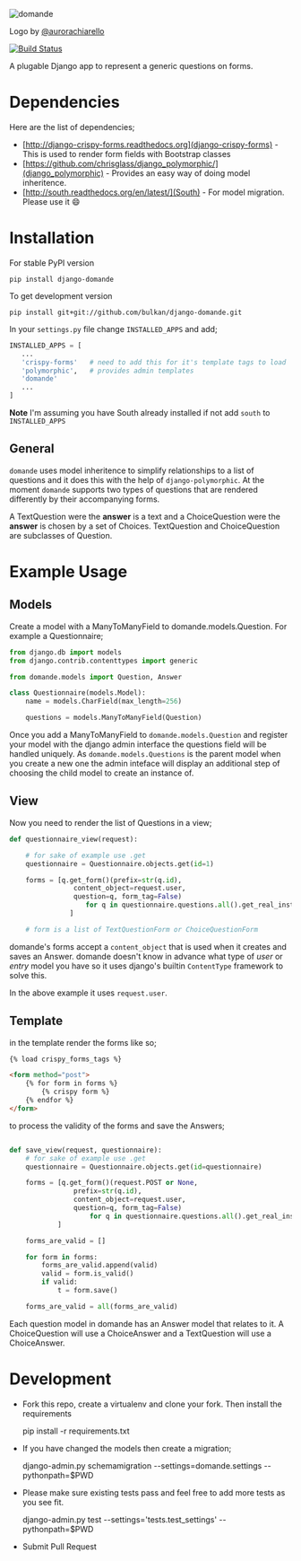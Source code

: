 ![domande](https://raw.github.com/bulkan/django-domande/master/logo.png)

Logo by [@aurorachiarello](http://github.com/aurorachiarello)

[![Build Status](https://travis-ci.org/bulkan/django-domande.png?branch=master)](https://travis-ci.org/bulkan/django-domande)


A plugable Django app to represent a generic questions on forms.


Dependencies
============

Here are the list of dependencies;

* [http://django-crispy-forms.readthedocs.org](django-crispy-forms) - This is used to render form fields with Bootstrap classes
* [https://github.com/chrisglass/django_polymorphic/](django_polymorphic) - Provides an easy way of doing model inheritence.
* [http://south.readthedocs.org/en/latest/](South) - For model migration. Please use it :smile:


Installation
===========

For stable PyPI version

    pip install django-domande


To get development version

    pip install git+git://github.com/bulkan/django-domande.git


In your ```settings.py``` file change ```INSTALLED_APPS``` and add;

```python
INSTALLED_APPS = [
   ...
   'crispy-forms'   # need to add this for it's template tags to load
   'polymorphic',   # provides admin templates
   'domande'
   ...
]
```

__Note__ I'm assuming you have South already installed if not add ```south``` to ```INSTALLED_APPS```

General
-------

```domande``` uses model inheritence to simplify relationships to a list of questions and it does this with
the help of ```django-polymorphic```. At the moment ```domande``` supports two types of questions that are
rendered differently by their accompanying forms.

A TextQuestion were the __answer__ is a text and a ChoiceQuestion were the __answer__ is chosen 
by a set of Choices. TextQuestion and ChoiceQuestion are subclasses of Question.

Example Usage
=============

Models
-----

Create a model with a ManyToManyField to domande.models.Question. For example a Questionnaire;


```python
from django.db import models
from django.contrib.contenttypes import generic

from domande.models import Question, Answer

class Questionnaire(models.Model):
    name = models.CharField(max_length=256)

    questions = models.ManyToManyField(Question)
```


Once you add a ManyToManyField to ```domande.models.Question``` and register your model with the django admin
interface the questions field will be handled uniquely. As ```domande.models.Questions``` is the parent model
when you create a new one the admin inteface will display an additional step of choosing the child model to create an
instance of.


View
----

Now you need to render the list of Questions in a view;


```python
def questionnaire_view(request):

    # for sake of example use .get
    questionnaire = Questionnaire.objects.get(id=1)

    forms = [q.get_form()(prefix=str(q.id),
                content_object=request.user,
                question=q, form_tag=False)
                   for q in questionnaire.questions.all().get_real_instances()
               ]

    # form is a list of TextQuestionForm or ChoiceQuestionForm
```

domande's forms accept a ```content_object``` that is used when it creates and saves an Answer.
domande doesn't know in advance what type of _user_ or _entry_ model you have so it uses
django's builtin ```ContentType``` framework to solve this.

In the above example it uses ```request.user```.


Template
--------

in the template render the forms like so;

```html
{% load crispy_forms_tags %}

<form method="post">
    {% for form in forms %}
        {% crispy form %}
    {% endfor %}
</form>
```

to process the validity of the forms and save the Answers;

```python

def save_view(request, questionnaire):
    # for sake of example use .get
    questionnaire = Questionnaire.objects.get(id=questionnaire)

    forms = [q.get_form()(request.POST or None,
                prefix=str(q.id),
                content_object=request.user,
                question=q, form_tag=False)
                    for q in questionnaire.questions.all().get_real_instances()
            ]

    forms_are_valid = []

    for form in forms:
        forms_are_valid.append(valid)
        valid = form.is_valid()
        if valid:
            t = form.save()

    forms_are_valid = all(forms_are_valid)
```

Each question model in domande has an Answer model that relates to it. A ChoiceQuestion will use a
ChoiceAnswer and a TextQuestion will use a ChoiceAnswer.


Development
===========

* Fork this repo, create a virtualenv and clone your fork. Then install the requirements

    pip install -r requirements.txt

* If you have changed the models then create a migration;

    django-admin.py schemamigration --settings=domande.settings --pythonpath=$PWD

* Please make sure existing tests pass and feel free to add more tests as you see fit.

    django-admin.py test --settings='tests.test_settings' --pythonpath=$PWD

* Submit Pull Request
